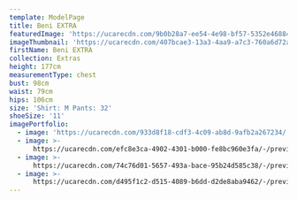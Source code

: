 ```yaml
---
template: ModelPage
title: Beni EXTRA
featuredImage: 'https://ucarecdn.com/9b0b28a7-ee54-4e98-bf57-5352e46884cd/'
imageThumbnail: 'https://ucarecdn.com/407bcae3-13a3-4aa9-a7c3-760a6d72a0a1/'
firstName: Beni EXTRA
collection: Extras
height: 177cm
measurementType: chest
bust: 98cm
waist: 79cm
hips: 106cm
size: 'Shirt: M Pants: 32'
shoeSize: '11'
imagePortfolio:
  - image: 'https://ucarecdn.com/933d8f18-cdf3-4c09-ab8d-9afb2a267234/'
  - image: >-
      https://ucarecdn.com/efc8e3ca-4902-4301-b000-fe8bc960e3fa/-/preview/-/rotate/90/
  - image: >-
      https://ucarecdn.com/74c76d01-5657-493a-bace-95b24d585c38/-/preview/-/rotate/90/
  - image: >-
      https://ucarecdn.com/d495f1c2-d515-4089-b6dd-d2de8aba9462/-/preview/-/rotate/90/
---
```


